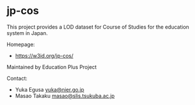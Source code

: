 jp-cos
======

This project provides a LOD dataset for Course of Studies for the education system in Japan.

Homepage:
* https://w3id.org/jp-cos/

Maintained by Education Plus Project

Contact:
* Yuka Egusa <yuka@nier.go.jp>
* Masao Takaku <masao@slis.tsukuba.ac.jp>
